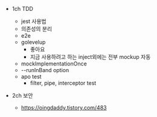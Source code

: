 - 1ch TDD
  - jest 사용법
  - 의존성의 분리
  - e2e
  - golevelup
    - 좋아요
    - 지금 사용하려고 하는 inject외에는 전부 mockup 자동
  - mockImplementationOnce
  - --runInBand option
  - apo test
    - filter, pipe, interceptor test

- 2ch 보안
  - https://oingdaddy.tistory.com/483
